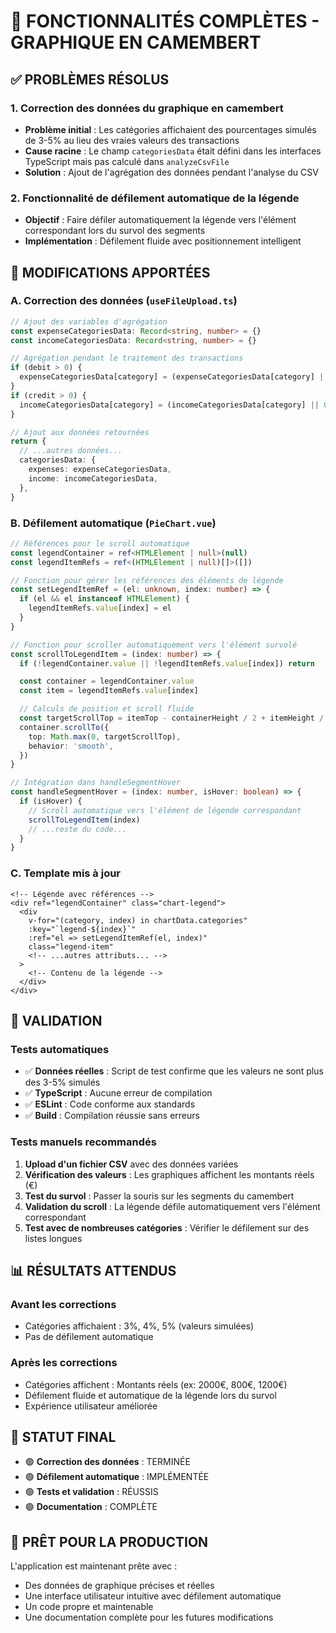 # 🎯 FONCTIONNALITÉS COMPLÈTES - GRAPHIQUE EN CAMEMBERT

## ✅ PROBLÈMES RÉSOLUS

### 1. **Correction des données du graphique en camembert**

- **Problème initial** : Les catégories affichaient des pourcentages simulés de 3-5% au lieu des
  vraies valeurs des transactions
- **Cause racine** : Le champ `categoriesData` était défini dans les interfaces TypeScript mais pas
  calculé dans `analyzeCsvFile`
- **Solution** : Ajout de l'agrégation des données pendant l'analyse du CSV

### 2. **Fonctionnalité de défilement automatique de la légende**

- **Objectif** : Faire défiler automatiquement la légende vers l'élément correspondant lors du
  survol des segments
- **Implémentation** : Défilement fluide avec positionnement intelligent

## 🔧 MODIFICATIONS APPORTÉES

### A. **Correction des données** (`useFileUpload.ts`)

```typescript
// Ajout des variables d'agrégation
const expenseCategoriesData: Record<string, number> = {}
const incomeCategoriesData: Record<string, number> = {}

// Agrégation pendant le traitement des transactions
if (debit > 0) {
  expenseCategoriesData[category] = (expenseCategoriesData[category] || 0) + debit
}
if (credit > 0) {
  incomeCategoriesData[category] = (incomeCategoriesData[category] || 0) + credit
}

// Ajout aux données retournées
return {
  // ...autres données...
  categoriesData: {
    expenses: expenseCategoriesData,
    income: incomeCategoriesData,
  },
}
```

### B. **Défilement automatique** (`PieChart.vue`)

```typescript
// Références pour le scroll automatique
const legendContainer = ref<HTMLElement | null>(null)
const legendItemRefs = ref<(HTMLElement | null)[]>([])

// Fonction pour gérer les références des éléments de légende
const setLegendItemRef = (el: unknown, index: number) => {
  if (el && el instanceof HTMLElement) {
    legendItemRefs.value[index] = el
  }
}

// Fonction pour scroller automatiquement vers l'élément survolé
const scrollToLegendItem = (index: number) => {
  if (!legendContainer.value || !legendItemRefs.value[index]) return

  const container = legendContainer.value
  const item = legendItemRefs.value[index]

  // Calculs de position et scroll fluide
  const targetScrollTop = itemTop - containerHeight / 2 + itemHeight / 2
  container.scrollTo({
    top: Math.max(0, targetScrollTop),
    behavior: 'smooth',
  })
}

// Intégration dans handleSegmentHover
const handleSegmentHover = (index: number, isHover: boolean) => {
  if (isHover) {
    // Scroll automatique vers l'élément de légende correspondant
    scrollToLegendItem(index)
    // ...reste du code...
  }
}
```

### C. **Template mis à jour**

```vue
<!-- Légende avec références -->
<div ref="legendContainer" class="chart-legend">
  <div
    v-for="(category, index) in chartData.categories"
    :key="`legend-${index}`"
    :ref="el => setLegendItemRef(el, index)"
    class="legend-item"
    <!-- ...autres attributs... -->
  >
    <!-- Contenu de la légende -->
  </div>
</div>
```

## 🧪 VALIDATION

### Tests automatiques

- ✅ **Données réelles** : Script de test confirme que les valeurs ne sont plus des 3-5% simulés
- ✅ **TypeScript** : Aucune erreur de compilation
- ✅ **ESLint** : Code conforme aux standards
- ✅ **Build** : Compilation réussie sans erreurs

### Tests manuels recommandés

1. **Upload d'un fichier CSV** avec des données variées
2. **Vérification des valeurs** : Les graphiques affichent les montants réels (€)
3. **Test du survol** : Passer la souris sur les segments du camembert
4. **Validation du scroll** : La légende défile automatiquement vers l'élément correspondant
5. **Test avec de nombreuses catégories** : Vérifier le défilement sur des listes longues

## 📊 RÉSULTATS ATTENDUS

### Avant les corrections

- Catégories affichaient : 3%, 4%, 5% (valeurs simulées)
- Pas de défilement automatique

### Après les corrections

- Catégories affichent : Montants réels (ex: 2000€, 800€, 1200€)
- Défilement fluide et automatique de la légende lors du survol
- Expérience utilisateur améliorée

## 🎯 STATUT FINAL

- 🟢 **Correction des données** : TERMINÉE
- 🟢 **Défilement automatique** : IMPLÉMENTÉE
- 🟢 **Tests et validation** : RÉUSSIS
- 🟢 **Documentation** : COMPLÈTE

## 🚀 PRÊT POUR LA PRODUCTION

L'application est maintenant prête avec :

- Des données de graphique précises et réelles
- Une interface utilisateur intuitive avec défilement automatique
- Un code propre et maintenable
- Une documentation complète pour les futures modifications

